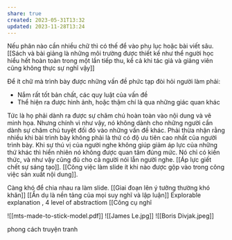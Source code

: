```yaml
---
share: true
created: 2023-05-31T13:32
updated: 2023-11-28T13:24
---
```

Nếu phân nào cần nhiều chữ thì có thế để vào phụ lục hoặc bài viết sâu.
[[Sách và bài giảng là những môi trường được thiết kế như thể người học hiểu hết hoàn toàn trong một lần tiếp thu, kể cả khi tác giả và giảng viên cũng không thực sự nghĩ vậy]]

Để ít chữ mà trình bày được những vấn đề phức tạp đòi hỏi người làm phải:
- Nắm rất tốt bản chất, các quy luật của vấn đề
- Thể hiện ra được hình ảnh, hoặc thậm chí là qua những giác quan khác

Tức là họ phải dành ra được sự chăm chú hoàn toàn vào nội dung và vẽ minh họa. Nhưng chính vì như vậy, nó không dành cho những người cần dành sự chăm chú tuyệt đối đó vào những vấn đề khác. Phải thừa nhận rằng nhiều khi bài trình bày không phải là thứ có độ ưu tiên cao nhất của người trình bày. Khi sự thú vị của người nghe không giúp giảm áp lực của những thứ khác thì hiển nhiên nó không được quan tâm đúng mức. Nó chỉ có kiến thức, và như vậy cũng đủ cho cả người nói lẫn người nghe.
[[Áp lực giết chết sự sáng tạo]]. [[Công việc làm slide ít khi nào được gộp vào trong công việc sản xuất nội dung]]. 

Càng khó để chia nhau ra làm slide. 
[[Giai đoạn lên ý tưởng thường khó khăn]]
[[Ẩn dụ là nền tảng của mọi suy nghĩ và lập luận]]
Explorable explanation , 4 level of abstractiom
[[Công cụ nghĩ

![[mts-made-to-stick-model.pdf]]
![[James Le.jpg]]
![[Boris Divjak.jpeg]]

phong cách truyện tranh
